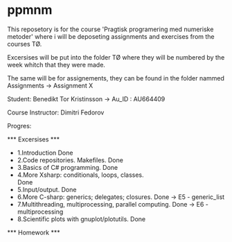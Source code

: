 # ppmnm

This reposetory is for the course 'Pragtisk programering med numeriske metoder' where i will be deposeting assignments and exercises from the courses TØ.

Excersises will be put into the folder TØ where they will be numbered by the week whitch that they were made.

The same will be for assignements, they can be found in the folder nammed Assignments -> Assignment X


Student: Benedikt Tor Kristinsson -> Au_ID : AU664409

Course Instructor: Dimitri Fedorov

Progres:

*** Excersises ***
- 1.Introduction
	Done
- 2.Code repositories. Makefiles.
	Done
- 3.Basics of C# programming.
	Done 
- 4.More Xsharp: conditionals, loops, classes.	
	Done 
- 5.Input/output.
	Done 
- 6.More C-sharp: generics; delegates; closures.
	Done -> E5 - generic_list
- 7.Multithreading, multiprocessing, parallel computing.
	Done -> E6 - multiprocessing
- 8.Scientific plots with gnuplot/plotutils.
	Done

*** Homework ***
